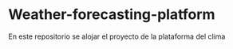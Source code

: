 # Weather-forecasting-platform
En este repositorio se alojar el proyecto de la plataforma del clima

